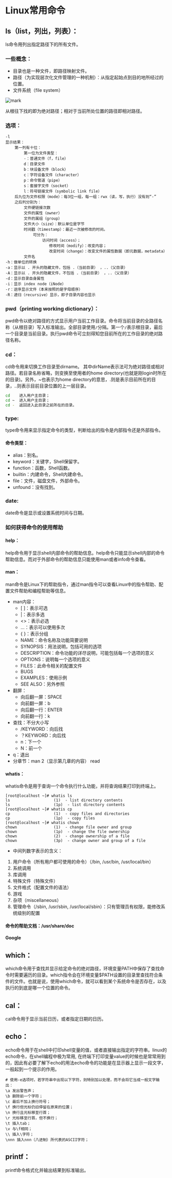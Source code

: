 # Linux常用命令
## ls（list，列出，列表）：
ls命令用列出指定路径下的所有文件。
### 一些概念：
- 目录也是一种文件，即路径映射文件。
- 路径（为实现层次化文件管理的一种机制）：从指定起始点到目的地所经过的位置。
- 文件系统（file system）

![mark](http://oo3g995ih.bkt.clouddn.com/blog/180122/KhJe6ldLmH.png?imageslim)

从根往下找的即为绝对路径；相对于当前所处位置的路径即相对路径。

### 选项：
```shell
-l 
显示结果：
    第一列有十位：
        第一位为文件类型：
        -：普通文件（f，file）
        d：目录文件
        b：块设备文件（block）
        c：字符设备文件（character）
        p：命令管道（pipe）
        s：套接字文件（socket）
        l：符号链接文件（symbolic link file）
    后九位为文件权限（mode）：每3位一组，每一组：rwx（读，写，执行）没有则“-”
    之后列分别为：
        文件硬链接次数
        文件的属性（owner）
        文件的属组（group）
        文件大小（size）：默认单位是字节
        时间戳（timestamp）：最近一次被修改的时间。
            可分为：
                访问时间（access）；
                   修改时间（modify）：改变内容；
                   改变时间（change）：改变文件的属性数据（即元数据，metadata）
        文件名
-h：做单位的转换
-a：显示以 . 开头的隐藏文件，包括 .（当前目录） ，..（父目录）
-A：显示以 . 开头的隐藏文件，不包括 .（当前目录） ，..（父目录）
-d：显示目录自身属性
-i：显示 index node（iNode）
-r：逆序显示文件（本来按照的是字母顺序）
-R：递归（recursive）显示，即子目录内容也显示
```
### pwd（printing working dictionary）：
pwd命令以绝对路径的方式显示用户当前工作目录。命令将当前目录的全路径名称（从根目录）写入标准输出。全部目录使用`/`分隔。第一个`/`表示根目录，最后一个目录是当前目录。执行pwd命令可立刻得知您目前所在的工作目录的绝对路径名称。
### cd：
cd命令用来切换工作目录至dirname。 其中dirName表示法可为绝对路径或相对路径。若目录名称省略，则变换至使用者的home directory(也就是刚login时所在的目录)。另外，~也表示为home directory的意思，.则是表示目前所在的目录，..则表示目前目录位置的上一层目录。

```bash
cd    进入用户主目录；
cd ~  进入用户主目录；
cd -  返回进入此目录之前所在的目录。
```

### type:
type命令用来显示指定命令的类型，判断给出的指令是内部指令还是外部指令。
#### 命令类型：
- alias：别名。
- keyword：关键字，Shell保留字。
- function：函数，Shell函数。
- builtin：内建命令，Shell内建命令。
- file：文件，磁盘文件，外部命令。
- unfound：没有找到。
### date:
date命令是显示或设置系统时间与日期。
### 如何获得命令的使用帮助
#### help：
help命令用于显示shell内部命令的帮助信息。help命令只能显示shell内部的命令帮助信息。而对于外部命令的帮助信息只能使用man或者info命令查看。
#### man：
man命令是Linux下的帮助指令，通过man指令可以查看Linux中的指令帮助、配置文件帮助和编程帮助等信息。
- man内容：
    - \[ ]：表示可选
    - |：表示多选
    - <>：表示必选
    - …：表示可以使用多次
    - { }：表示分组
    - NAME：命令名称及功能简要说明
    - SYNOPSIS：用法说明，包括可用的选项
    - DESCRIPTION：命令功能的详尽说明，可能包括每一个选项的意义
    - OPTIONS：说明每一个选项的意义
    - FILES：此命令相关的配置文件
    - BUGS
    - EXAMPLES：使用示例
    - SEE ALSO：另外参照
- 翻屏：
    - 向后翻一屏：SPACE
    - 向前翻一屏：b
    - 向后翻一行：ENTER
    - 向前翻一行：k
- 查找：不分大小写
    - /KEYWORD：向后找
    - ？KEYWORD：向后找
    - n：下一个
    - N：前一个
- q：退出
- 分章节：man 2（显示第几章的内容） read
#### whatis：
whatis命令是用于查询一个命令执行什么功能，并将查询结果打印到终端上。
```
[root@localhost ~]# whatis ls
ls                   (1)  - list directory contents
ls                   (1p)  - list directory contents
[root@localhost ~]# whatis cp
cp                   (1)  - copy files and directories
cp                   (1p)  - copy files
[root@localhost ~]# whatis chown
chown                (1)  - change file owner and group
chown                (1p)  - change the file ownership
chown                (2)  - change ownership of a file
chown                (3p)  - change owner and group of a file
```
- 中间列数字表示的含义：
1. 用户命令（所有用户都可使用的命令）（/bin, /usr/bin, /usr/local/bin）
2. 系统调用
3. 库调用
4. 特殊文件（特殊文件）
5. 文件格式（配置文件的语法）
6. 游戏
7. 杂项（miscellaneous）
8. 管理命令（/sbin, /usr/sbin, /usr/local/sbin）：只有管理员有权限，能修改系统级别的配置
#### 命令的帮助文档：/usr/share/doc
#### Google
## which：
which命令用于查找并显示给定命令的绝对路径，环境变量PATH中保存了查找命令时需要遍历的目录。which指令会在环境变量$PATH设置的目录里查找符合条件的文件。也就是说，使用which命令，就可以看到某个系统命令是否存在，以及执行的到底是哪一个位置的命令。
## cal：
cal命令用于显示当前日历，或者指定日期的日历。
## echo：
echo命令用于在shell中打印shell变量的值，或者直接输出指定的字符串。linux的echo命令，在shell编程中极为常用, 在终端下打印变量value的时候也是常常用到的，因此有必要了解下echo的用法echo命令的功能是在显示器上显示一段文字，一般起到一个提示的作用。
```
# 使用-e选项时，若字符串中出现以下字符，则特别加以处理，而不会将它当成一般文字输出：
\a 发出警告声；
\b 删除前一个字符；
\c 最后不加上换行符号；
\f 换行但光标仍旧停留在原来的位置；
\n 换行且光标移至行首；
\r 光标移至行首，但不换行；
\t 插入tab；
\v 与\f相同；
\\ 插入\字符；
\nnn 插入nnn（八进制）所代表的ASCII字符；
```
## printf：
printf命令格式化并输出结果到标准输出。
